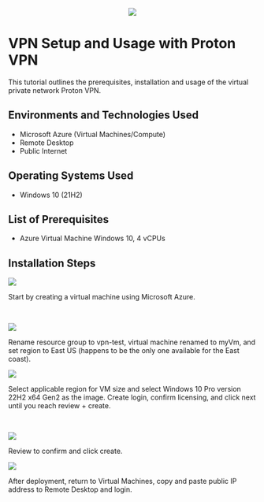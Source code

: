 <p align="center">
<img src="https://github.com/user-attachments/assets/d21c4c64-9498-4827-8d99-77d73116a69a" />
</p>

<h1>VPN Setup and Usage with Proton VPN</h1>
This tutorial outlines the prerequisites, installation and usage of the virtual private network Proton VPN.<br />

<h2>Environments and Technologies Used</h2>

- Microsoft Azure (Virtual Machines/Compute)
- Remote Desktop
- Public Internet

<h2>Operating Systems Used </h2>

- Windows 10</b> (21H2)

<h2>List of Prerequisites</h2>

- Azure Virtual Machine Windows 10, 4 vCPUs

<h2>Installation Steps</h2>

<p>
<img src="https://github.com/user-attachments/assets/e7bbd916-aaab-4319-ba99-b71104f8a810" />
</p>
<p>
Start by creating a virtual machine using Microsoft Azure.
</p>
<br />

<p>
<img src="https://github.com/user-attachments/assets/453a8391-73ac-4bd9-92b3-734f5498693e" />

</p>
<p>
Rename resource group to vpn-test, virtual machine renamed to myVm, and set region to East US (happens to be the only one available for the East coast).
<br />

<p>
<img src="https://github.com/user-attachments/assets/bd2ddfae-4046-41f9-a90b-b7931b542b4e" />
</p>
<p>
Select applicable region for VM size and select Windows 10 Pro version 22H2 x64 Gen2 as the image. Create login, confirm licensing, and click next until you reach review + create.
</p>
<br />

<p>
<img src="https://github.com/user-attachments/assets/5cf8b52f-ff83-4ff4-9946-b1f7c6f05cc3" />
</p>
<p>
Review to confirm and click create.
</p>

<p>
<img src="https://github.com/user-attachments/assets/d95163e7-6162-4617-814b-37b323324aec" />
</p>
<p>
After deployment, return to Virtual Machines, copy and paste public IP address to Remote Desktop and login.
</p>
